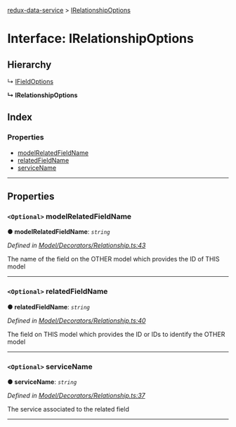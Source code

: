[redux-data-service](../README.md) > [IRelationshipOptions](../interfaces/irelationshipoptions.md)

# Interface: IRelationshipOptions

## Hierarchy

↳  [IFieldOptions](ifieldoptions.md)

**↳ IRelationshipOptions**

## Index

### Properties

* [modelRelatedFieldName](irelationshipoptions.md#modelrelatedfieldname)
* [relatedFieldName](irelationshipoptions.md#relatedfieldname)
* [serviceName](irelationshipoptions.md#servicename)

---

## Properties

<a id="modelrelatedfieldname"></a>

### `<Optional>` modelRelatedFieldName

**● modelRelatedFieldName**: *`string`*

*Defined in [Model/Decorators/Relationship.ts:43](https://github.com/Rediker-Software/redux-data-service/blob/9e76fc2/src/Model/Decorators/Relationship.ts#L43)*

The name of the field on the OTHER model which provides the ID of THIS model

___
<a id="relatedfieldname"></a>

### `<Optional>` relatedFieldName

**● relatedFieldName**: *`string`*

*Defined in [Model/Decorators/Relationship.ts:40](https://github.com/Rediker-Software/redux-data-service/blob/9e76fc2/src/Model/Decorators/Relationship.ts#L40)*

The field on THIS model which provides the ID or IDs to identify the OTHER model

___
<a id="servicename"></a>

### `<Optional>` serviceName

**● serviceName**: *`string`*

*Defined in [Model/Decorators/Relationship.ts:37](https://github.com/Rediker-Software/redux-data-service/blob/9e76fc2/src/Model/Decorators/Relationship.ts#L37)*

The service associated to the related field

___

